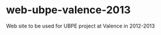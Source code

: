 web-ubpe-valence-2013
=====================

Web site to be used for UBPE project at Valence in 2012-2013